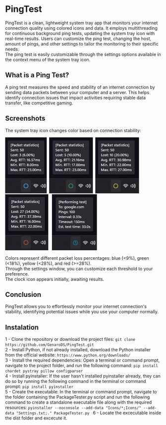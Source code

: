 # PingTest
PingTest is a clean, lightweight system tray app that monitors your internet connection quality using colored icons and data. It employs multithreading for continuous background ping tests, updating the system tray icon with real-time results. Users can customize the ping test, changing the host, amount of pings, and other settings to tailor the monitoring to their specific needs.  
The ping test is easily customizable through the settings options available in the context menu of the system tray icon.

## What is a Ping Test?
A ping test measures the speed and stability of an internet connection by sending data packets between your computer and a server. This helps identify connection issues that impact activities requiring stable data transfer, like competitive gaming.

## Screenshots
The system tray icon changes color based on connection stability:

<img src="Screenshots/Blue circle.jpg" alt="BlueCricle">&nbsp;
<img src="Screenshots/Green circle.jpg" alt="GreenCircle">&nbsp;
<img src="Screenshots/Yellow circle.jpg" alt="YellowCircle">&nbsp;
<img src="Screenshots/Red circle.jpg" alt="RedCircle">&nbsp;&nbsp;
<img src="Screenshots/Testing.jpg" alt="Testing...">

Colors represent different packet loss percentages: blue (<9%), green (<18%), yellow (<28%), and red (>=28%).  
Through the settings window, you can customize each threshold to your preference.  
The clock icon appears initially, awaiting results.

## Conclusion
PingTest allows you to effortlessly monitor your internet connection's stability, identifying potential issues while you use your computer normally.

## Instalation

1 - Clone the repository or download the project files:
```git clone https://github.com/GenaroDS/PingTest.git```  
2 - Install Python, if not already installed, download the Python installer from the official website:
``` https://www.python.org/downloads/ ```  
3 - Install the required dependencies: Open a terminal or command prompt, navigate to the project folder, and run the following command:
```pip install chardet pystray pillow configparser```   
4 - Install pyinstaller: If the user hasn't installed pyinstaller already, they can do so by running the following command in the terminal or command prompt:
```pip install pyinstaller```  
5 - Create the executable:
In the terminal or command prompt, navigate to the folder containing the PackageTester.py script and run the following command to create a standalone executable file along with the required resources:
```pyinstaller --noconsole --add-data "Icons/*;Icons/" --add-data "Settings.txt;." PackageTester.py ```
6 - Locate the excecutable inside the dist folder and excecute it.
